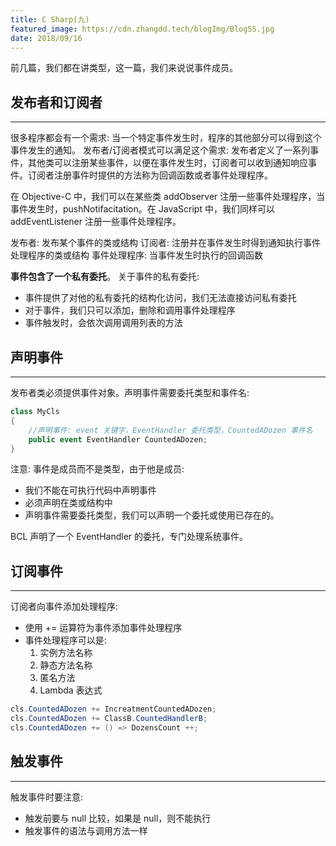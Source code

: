 ```yaml
---
title: C Sharp(九)
featured_image: https://cdn.zhangdd.tech/blogImg/Blog55.jpg
date: 2018/09/16
---
```


前几篇，我们都在讲类型，这一篇，我们来说说事件成员。

## 发布者和订阅者
***  
很多程序都会有一个需求: 当一个特定事件发生时，程序的其他部分可以得到这个事件发生的通知。
发布者/订阅者模式可以满足这个需求: 
发布者定义了一系列事件，其他类可以注册某些事件，以便在事件发生时，订阅者可以收到通知响应事件。订阅者注册事件时提供的方法称为回调函数或者事件处理程序。

在 Objective-C 中，我们可以在某些类 addObserver 注册一些事件处理程序，当事件发生时，pushNotifacitation。在 JavaScript 中，我们同样可以 addEventListener 注册一些事件处理程序。

发布者: 发布某个事件的类或结构
订阅者: 注册并在事件发生时得到通知执行事件处理程序的类或结构
事件处理程序: 当事件发生时执行的回调函数

**事件包含了一个私有委托**。
关于事件的私有委托: 
- 事件提供了对他的私有委托的结构化访问，我们无法直接访问私有委托
- 对于事件，我们只可以添加，删除和调用事件处理程序
- 事件触发时，会依次调用调用列表的方法

## 声明事件
***  
发布者类必须提供事件对象。声明事件需要委托类型和事件名: 
``` csharp
class MyCls
{
    //声明事件: event 关键字，EventHandler 委托类型，CountedADozen 事件名
    public event EventHandler CountedADozen;
}
```
注意: 事件是成员而不是类型，由于他是成员: 
- 我们不能在可执行代码中声明事件
- 必须声明在类或结构中
- 声明事件需要委托类型，我们可以声明一个委托或使用已存在的。

BCL 声明了一个 EventHandler 的委托，专门处理系统事件。

## 订阅事件
***  
订阅者向事件添加处理程序: 
- 使用 += 运算符为事件添加事件处理程序
- 事件处理程序可以是: 
  1. 实例方法名称
  2. 静态方法名称
  3. 匿名方法
  4. Lambda 表达式

``` csharp
cls.CountedADozen += IncreatmentCountedADozen;
cls.CountedADozen += ClassB.CountedHandlerB;
cls.CountedADozen += () => DozensCount ++;
```

## 触发事件
***  
触发事件时要注意: 
- 触发前要与 null 比较，如果是 null，则不能执行
- 触发事件的语法与调用方法一样